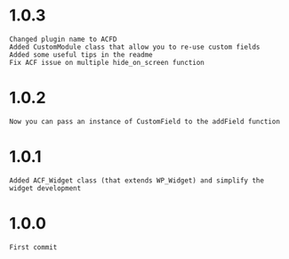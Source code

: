# 1.0.3
	Changed plugin name to ACFD
	Added CustomModule class that allow you to re-use custom fields
	Added some useful tips in the readme
	Fix ACF issue on multiple hide_on_screen function

# 1.0.2
	Now you can pass an instance of CustomField to the addField function 

# 1.0.1
	Added ACF_Widget class (that extends WP_Widget) and simplify the widget development

# 1.0.0
	First commit